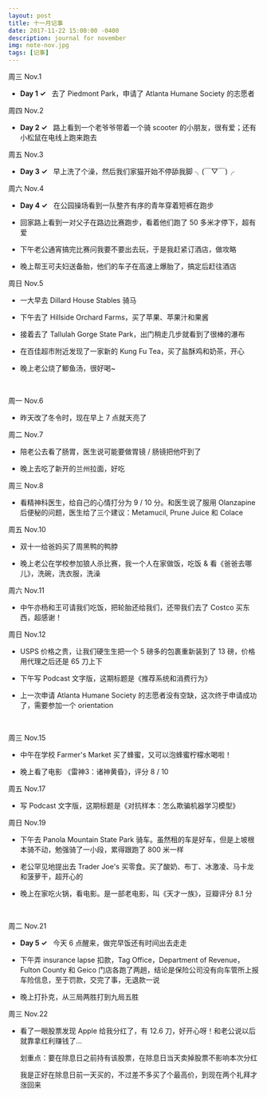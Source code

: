 ```yaml
---
layout: post
title: 十一月记事
date: 2017-11-22 15:00:00 -0400
description: journal for november
img: note-nov.jpg
tags: [记事]
---
```




周三 Nov.1

- <span class="emphasis">**Day 1 ✓**</span> &nbsp; 去了 Piedmont Park，申请了 Atlanta Humane Society 的志愿者


周四 Nov.2

- <span class="emphasis">**Day 2 ✓** </span>  &nbsp; 路上看到一个老爷爷带着一个骑 scooter 的小朋友，很有爱；还有小松鼠在电线上跑来跑去

周五 Nov.3

- <span class="emphasis">**Day 3 ✓** </span>  &nbsp; 早上洗了个澡，然后我们家猫开始不停舔我脚 ╮(￣▽￣)╭

周六 Nov.4

- <span class="emphasis">**Day 4 ✓** </span>  &nbsp; 在公园操场看到一队整齐有序的青年穿着短裤在跑步

- 回家路上看到一对父子在路边比赛跑步，看着他们跑了 50 多米才停下，超有爱

- 下午老公通宵搞完比赛问我要不要出去玩，于是我赶紧订酒店，做攻略

- 晚上帮王可夫妇送备胎，他们的车子在高速上爆胎了，搞定后赶往酒店


周日 Nov.5

- 一大早去 Dillard House Stables 骑马

- 下午去了 Hillside Orchard Farms，买了苹果、苹果汁和果酱

- 接着去了 Tallulah Gorge State Park，出门稍走几步就看到了很棒的瀑布

- 在百佳超市附近发现了一家新的 Kung Fu Tea，买了盐酥鸡和奶茶，开心

- 晚上老公烧了鲫鱼汤，很好喝~

<br>


周一 Nov.6

- 昨天改了冬令时，现在早上 7 点就天亮了

周二 Nov.7

- 陪老公去看了肠胃，医生说可能要做胃镜 / 肠镜把他吓到了

- 晚上去吃了新开的兰州拉面，好吃

周三 Nov.8

- 看精神科医生，给自己的心情打分为 9 / 10 分。和医生说了服用 Olanzapine 后便秘的问题，医生给了三个建议：Metamucil, Prune Juice 和 Colace 

周五 Nov.10

- 双十一给爸妈买了周黑鸭的鸭脖

- 晚上老公在学校参加狼人杀比赛，我一个人在家做饭，吃饭 & 看《爸爸去哪儿》，洗碗，洗衣服，洗澡

周六 Nov.11

- 中午亦杨和王可请我们吃饭，把轮胎还给我们，还带我们去了 Costco 买东西，超感谢！

周日 Nov.12

- USPS 价格之贵，让我们硬生生把一个 5 磅多的包裹重新装到了 13 磅，价格用代理之后还是 65 刀上下

- 下午写 Podcast 文字版，这期标题是《推荐系统和消费行为》

- 上一次申请 Atlanta Humane Society 的志愿者没有空缺，这次终于申请成功了，需要参加一个 orientation

<br>

周三 Nov.15

- 中午在学校 Farmer's Market 买了蜂蜜，又可以泡蜂蜜柠檬水喝啦！

- 晚上看了电影 《雷神3：诸神黄昏》，评分 8 / 10

周五 Nov.17

- 写 Podcast 文字版，这期标题是《对抗样本：怎么欺骗机器学习模型》

周日 Nov.19

- 下午去 Panola Mountain State Park 骑车。虽然租的车是好车，但是上坡根本骑不动，勉强骑了一小段，累得跟跑了 800 米一样

- 老公罕见地提出去 Trader Joe's 买零食。买了酸奶、布丁、冰激凌、马卡龙和菠萝干，超开心的

- 晚上在家吃火锅，看电影。是一部老电影，叫《天才一族》，豆瓣评分 8.1 分


<br>

周二 Nov.21

- <span class="emphasis">**Day 5 ✓**</span> &nbsp; 今天 6 点醒来，做完早饭还有时间出去走走

- 下午弄 insurance lapse 扣款，Tag Office，Department of Revenue，Fulton County 和 Geico 门店各跑了两趟，结论是保险公司没有向车管所上报车险信息，至于罚款，交完了事，无退款一说

- 晚上打扑克，从三局两胜打到九局五胜

周三 Nov.22

- 看了一眼股票发现 Apple 给我分红了，有 12.6 刀，好开心呀！和老公说以后就靠拿红利赚钱了...

  划重点：<span class="emphasis">要在除息日之前持有该股票，在除息日当天卖掉股票不影响本次分红</span>
  
  我是正好在除息日前一天买的，不过差不多买了个最高价，到现在两个礼拜才涨回来
  
  
  